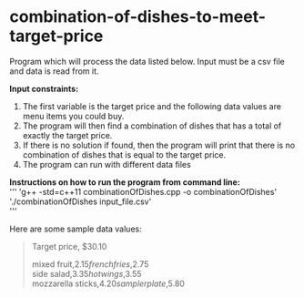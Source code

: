 # combination-of-dishes-to-meet-target-price

Program which will process the data listed below. 
Input must be a csv file and data is read from it. 

**Input constraints:**
  1. The first variable is the target price and the following data values are menu items you could buy. 
  2. The program will then find a combination of dishes that has a total of exactly the target price. 
  3. If there is no solution if found, then the program will print that there is no combination of dishes that is equal to the target price. 
  4. The program can run with different data files

**Instructions on how to run the program from command line:**    
    '''
    'g++ -std=c++11 combinationOfDishes.cpp -o combinationOfDishes'   
    './combinationOfDishes input_file.csv'    
    '''
    
Here are some sample data values: 
>
>Target price, $30.10
>
>mixed fruit,$2.15    
>french fries,$2.75    
>side salad,$3.35    
>hot wings,$3.55    
>mozzarella sticks,$4.20    
>sampler plate,$5.80    
